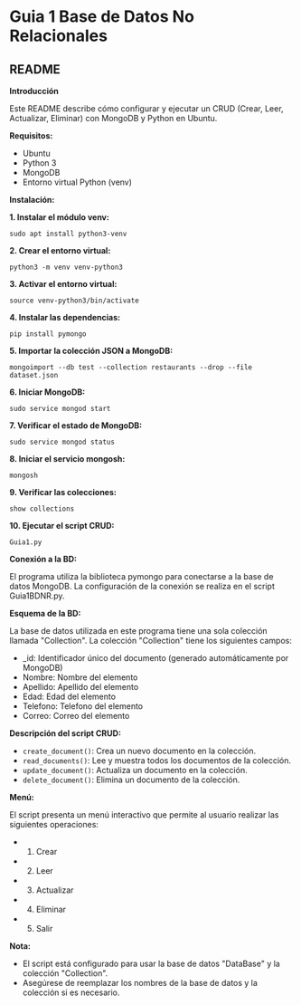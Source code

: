 # Guia 1 Base de Datos No Relacionales

## README

**Introducción**

Este README describe cómo configurar y ejecutar un CRUD (Crear, Leer, Actualizar, Eliminar) con MongoDB y Python en Ubuntu.

**Requisitos:**

* Ubuntu
* Python 3
* MongoDB
* Entorno virtual Python (venv)

**Instalación:**

**1. Instalar el módulo venv:**

```
sudo apt install python3-venv
```

**2. Crear el entorno virtual:**

```
python3 -m venv venv-python3
```

**3. Activar el entorno virtual:**

```
source venv-python3/bin/activate
```

**4. Instalar las dependencias:**

```
pip install pymongo
```

**5. Importar la colección JSON a MongoDB:**

```
mongoimport --db test --collection restaurants --drop --file dataset.json
```

**6. Iniciar MongoDB:**

```
sudo service mongod start
```

**7. Verificar el estado de MongoDB:**

```
sudo service mongod status
```

**8. Iniciar el servicio mongosh:**

```
mongosh
```

**9. Verificar las colecciones:**

```
show collections
```

**10. Ejecutar el script CRUD:**

```
Guia1.py
```

**Conexión a la BD:**

El programa utiliza la biblioteca pymongo para conectarse a la base de datos MongoDB. La configuración de la conexión se realiza en el script Guia1BDNR.py.

**Esquema de la BD:**

La base de datos utilizada en este programa tiene una sola colección llamada "Collection". La colección "Collection" tiene los siguientes campos:

* _id: Identificador único del documento (generado automáticamente por MongoDB)
* Nombre: Nombre del elemento
* Apellido: Apellido del elemento
* Edad: Edad del elemento
* Telefono: Telefono del elemento
* Correo: Correo del elemento

**Descripción del script CRUD:**

* `create_document()`: Crea un nuevo documento en la colección.
* `read_documents()`: Lee y muestra todos los documentos de la colección.
* `update_document()`: Actualiza un documento en la colección.
* `delete_document()`: Elimina un documento de la colección.

**Menú:**

El script presenta un menú interactivo que permite al usuario realizar las siguientes operaciones:

* 1. Crear
* 2. Leer
* 3. Actualizar
* 4. Eliminar
* 5. Salir

**Nota:**

* El script está configurado para usar la base de datos "DataBase" y la colección "Collection".
* Asegúrese de reemplazar los nombres de la base de datos y la colección si es necesario.

